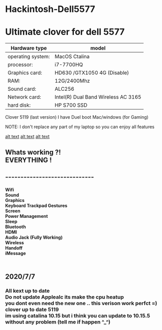# Hackintosh-Dell5577
<h1>Ultimate clover for dell 5577
</h1>
<table>
<thead>
<tr>
<th><font style="vertical-align: inherit;"><font style="vertical-align: inherit;">Hardware type</font></font></th>
<th><font style="vertical-align: inherit;"><font style="vertical-align: inherit;">model</font></font></th>
</tr>
</thead>
<tbody>
<tr>
<td><font style="vertical-align: inherit;"><font style="vertical-align: inherit;">operating system:</font></font></td>
<td><font style="vertical-align: inherit;"><font style="vertical-align: inherit;">MacOS Ctalina </font></font></td>
</tr>
<tr>
<td><font style="vertical-align: inherit;"><font style="vertical-align: inherit;">processor:</font></font></td>
<td><font style="vertical-align: inherit;"><font style="vertical-align: inherit;">i7-7700HQ</font></font></td>
</tr>
<tr>
<td><font style="vertical-align: inherit;"><font style="vertical-align: inherit;">Graphics card:</font></font></td>
<td><font style="vertical-align: inherit;"><font style="vertical-align: inherit;">HD630 /GTX1050 4G (Disable)</font></font></td>
</tr>
<tr>
<td><font style="vertical-align: inherit;"><font style="vertical-align: inherit;">RAM:</font></font></td>
<td><font style="vertical-align: inherit;"><font style="vertical-align: inherit;">12G/2400Mhz</font></font></td>
</tr>
<tr>
<td><font style="vertical-align: inherit;"><font style="vertical-align: inherit;">Sound card:</font></font></td>
<td><font style="vertical-align: inherit;"><font style="vertical-align: inherit;">ALC256</font></font></td>
</tr>
<tr>
<td><font style="vertical-align: inherit;"><font style="vertical-align: inherit;">Network card:</font></font></td>
<td><font style="vertical-align: inherit;"><font style="vertical-align: inherit;">Intel(R) Dual Band Wireless AC 3165</font></font></td>
</tr>
<tr>
<td><font style="vertical-align: inherit;"><font style="vertical-align: inherit;">hard disk:</font></font></td>
<td><font style="vertical-align: inherit;"><font style="vertical-align: inherit;">HP S700 SSD</font></font></td>
</tr>
</tbody>
</table>

Clover 5119 (last version)
I have Duel boot  Mac/windows (for Gaming)


NOTE:
I don't replace any part of my laptop
so you can enjoy all features

[alt text](https://ibb.co/20JLQSp)
[alt text](https://ibb.co/9rJvmHM)
[alt text](https://ibb.co/6BZhFfV)


<h2>
Whats working ?! <br>
EVERYTHING !
  <h2>
-----------------------------  <h4>
Wifi <br>
Sound <br>
Graphics <br>
Keyboard
Trackpad Gestures <br>
Screen <br>
Power Management <br>
Sleep <br>
Bluetooth <br>
HDMI <br>
Audio Jack (Fully Working) <br>
Wireless <br>
Handoff <br>
iMessage <br>


</h4>



<h2>
  <br>
  2020/7/7
<p>
  
  <h3>
  All kext up to date <br>
  Do not update Applealc its make the cpu heatup <br>
  you dont even need the new one .. this verison work perfct =) <br>
  clover up to date 5119 <br>
  im using catalina 10.15 but i think you can update to 10.15.5 without any problem (tell me if happen ^_^)
  
  
  
 </p>
  

